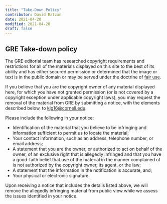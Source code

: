 ```yaml
---
title: "Take-Down Policy"
contributor: David Ratzan
date: 2021-04-20
modified: 2021-04-20
draft: false
---
```

## GRE Take-down policy

The GRE editorial team has researched copyright requirements and restrictions for all of the materials displayed on this site to the best of its ability and has either secured permission or determined that the image or text is in the public domain or may be served under the doctrine of [fair use](https://www.copyright.gov/fair-use/more-info.html).

If you believe that you are the copyright owner of any material displayed here, for which you have not granted permission (or is not covered by a copyright exception under applicable copyright laws), you may request the removal of the material from GRE by submitting a notice, with the elements described below, to klg16@cornell.edu.

Please include the following in your notice:
- Identification of the material that you believe to be infringing and information sufficient to permit us to locate the material;
- Your contact information, such as an address, telephone number, or email address;
- A statement that you are the owner, or authorized to act on behalf of the owner, of an exclusive right that is allegedly infringed and that you have a good-faith belief that use of the material in the manner complained of is not authorized by the copyright owner, its agent, or the law;
- A statement that the information in the notification is accurate, and;
- Your physical or electronic signature.

Upon receiving a notice that includes the details listed above, we will remove the allegedly infringing material from public view while we assess the issues identified in your notice.
